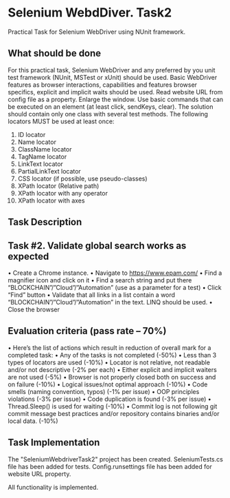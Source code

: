 # Selenium WebdDiver. Task2

Practical Task for Selenium WebDriver using NUnit framework.

## What should be done

For this practical task, Selenium WebDriver and any preferred by you unit test framework (NUnit, MSTest or xUnit) should be used. Basic WebDriver features as browser interactions,
capabilities and features browser specifics, explicit and implicit waits should be used.  Read website URL from config file as a property. Enlarge the window. Use basic commands that can be executed
on an element (at least click, sendKeys, clear). The solution should contain only one class with several test methods. The following locators MUST be used at least once:

1. ID locator
2. Name locator
3. ClassName locator
4. TagName locator
5. LinkText locator
6. PartialLinkText locator
7. CSS locator (if possible, use pseudo-classes)
8. XPath locator (Relative path)
9. XPath locator with any operator
10. XPath locator with axes

## Task Description
## Task #2. Validate global search works as expected

• Create a Chrome instance.
• Navigate to https://www.epam.com/
• Find a magnifier icon and click on it
• Find a search string and put there “BLOCKCHAIN”/”Cloud”/”Automation” (use as a parameter for a test)
• Click “Find” button
• Validate that all links in a list contain a word “BLOCKCHAIN”/”Cloud”/”Automation” in the text. LINQ should be used. 
• Close the browser

## Evaluation criteria (pass rate – 70%)

• Here’s the list of actions which result in reduction of overall mark for a completed task:
• Any of the tasks is not completed (-50%)
• Less than 3 types of locators are used (-10%)
• Locator is not relative, not readable and/or not descriptive (-2% per each)
• Either explicit and implicit waiters are not used (-5%)
• Browser is not properly closed both on success and on failure (-10%)
• Logical issues/not optimal approach (-10%)
• Code smells (naming convention, typos) (-1% per issue) 
• OOP principles violations (-3% per issue)
• Code duplication is found (-3% per issue)
• Thread.Sleep() is used for waiting (-10%)
• Commit log is not following git commit message best practices and/or repository contains binaries and/or local data. (-10%)

 ## Task Implementation

 The "SeleniumWebdriverTask2" project has been created. SeleniumTests.cs file has been added for tests. Config.runsettings file has been added for website URL property.
 
 All functionality is implemented.
